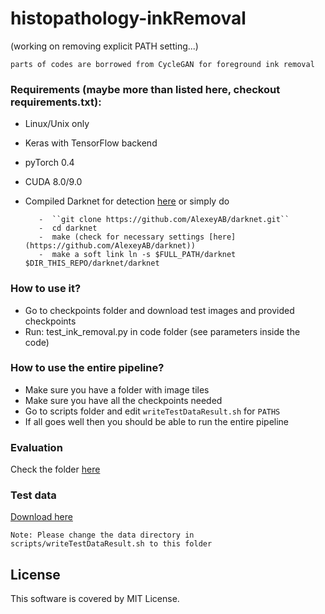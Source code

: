# histopathology-inkRemoval

(working on removing explicit PATH setting...)

``parts of codes are borrowed from CycleGAN for foreground ink removal``

### Requirements (maybe more than listed here, checkout requirements.txt):

- Linux/Unix only
- Keras with TensorFlow backend
- pyTorch 0.4 
- CUDA 8.0/9.0
- Compiled Darknet for detection [here](https://github.com/AlexeyAB/darknet) or simply do
  
         -  ``git clone https://github.com/AlexeyAB/darknet.git``
         -  cd darknet 
         -  make (check for necessary settings [here](https://github.com/AlexeyAB/darknet))
         -  make a soft link ln -s $FULL_PATH/darknet $DIR_THIS_REPO/darknet/darknet
          
          
### How to use it?

- Go to checkpoints folder and download test images and provided checkpoints
- Run: test_ink_removal.py in code folder (see parameters inside the code)

### How to use the entire pipeline?

- Make sure you have a folder with image tiles
- Make sure you have all the checkpoints needed
- Go to scripts folder and edit ``writeTestDataResult.sh`` for `PATHS`
- If all goes well then you should be able to run the entire pipeline

### Evaluation

Check the folder [here](https://github.com/sharibox/histopathology-inkRemoval/tree/master/evaluation)

### Test data 

[Download here](https://s3.amazonaws.com/histologyinkremoval/histo_ink_removal.zip)

    Note: Please change the data directory in scripts/writeTestDataResult.sh to this folder

## License

This software is covered by MIT License.
